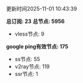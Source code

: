 更新时间2025-11-01 10:43:39

**总订阅: 23**
**总节点: 5956**
- vless节点: 9

**google ping有效节点: 175**
- ss节点: 55
- v2ray节点: 119
- ssr节点: 1
